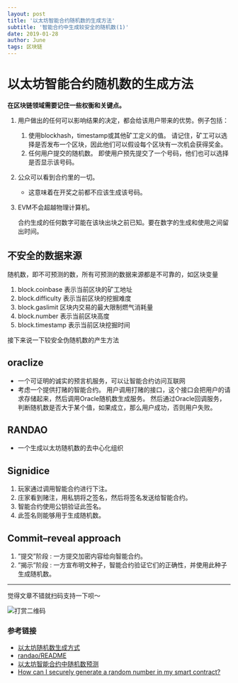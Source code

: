 ```yaml
---
layout: post
title: '以太坊智能合约随机数的生成方法'
subtitle: '智能合约中生成较安全的随机数(1)'
date: 2019-01-28
author: June
tags: 区块链
---
```


# 以太坊智能合约随机数的生成方法

**在区块链领域需要记住一些权衡和关键点。**

1. 用户做出的任何可以影响结果的决定，都会给该用户带来的优势。例子包括：

	1. 使用blockhash，timestamp或其他矿工定义的值。 请记住，矿工可以选择是否发布一个区块，因此他们可以假设每个区块有一次机会获得奖金。
	2. 任何用户提交的随机数。 即使用户预先提交了一个号码，他们也可以选择是否显示该号码。

2. 公众可以看到合约里的一切。

	* 这意味着在开奖之前都不应该生成该号码。

3. EVM不会超越物理计算机。

	合约生成的任何数字可能在该块出块之前已知。要在数字的生成和使用之间留出时间。

## 不安全的数据来源

随机数，即不可预测的数，所有可预测的数据来源都是不可靠的，如区块变量

1. block.coinbase 表示当前区块的矿工地址
2. block.difficulty 表示当前区块的挖掘难度
3. block.gaslimit 区块内交易的最大限制燃气消耗量
4. block.number 表示当前区块高度
5. block.timestamp 表示当前区块挖掘时间

接下来说一下较安全伪随机数的产生方法

## oraclize

* 一个可证明的诚实的预言机服务，可以让智能合约访问互联网
* 考虑一个提供打赌的智能合约。 用户调用打赌的接口，这个接口会把用户的请求存储起来，然后调用Oracle随机数生成服务。 然后通过Oracle回调服务，判断随机数是否大于某个值，如果成立，那么用户成功，否则用户失败。

## RANDAO

* 一个生成以太坊随机数的去中心化组织

## Signidice

1. 玩家通过调用智能合约进行下注。
2. 庄家看到赌注，用私钥将之签名，然后将签名发送给智能合约。
3. 智能合约使用公钥验证此签名。
4. 此签名则能够用于生成随机数。

## Commit–reveal approach

1. ”提交”阶段 : 一方提交加密内容给向智能合约。
2. ”揭示”阶段 : 一方宣布明文种子，智能合约验证它们的正确性，并使用此种子生成随机数。

---

觉得文章不错就扫码支持一下呗～

![打赏二维码]({{site.baseurl}}/assets/img/post/pay-qr.jpg)

### 参考链接

* [以太坊随机数生成方式](https://github.com/ZtesoftCS/go-ethereum-code-analysis/blob/master/%E4%BB%A5%E5%A4%AA%E5%9D%8A%E9%9A%8F%E6%9C%BA%E6%95%B0%E7%94%9F%E6%88%90%E6%96%B9%E5%BC%8F.md)
* [randao/README](https://github.com/randao/randao/blob/master/README.md)
* [以太坊智能合约中随机数预测](https://www.freebuf.com/vuls/179173.html)
* [How can I securely generate a random number in my smart contract?](https://ethereum.stackexchange.com/questions/191/how-can-i-securely-generate-a-random-number-in-my-smart-contract)



